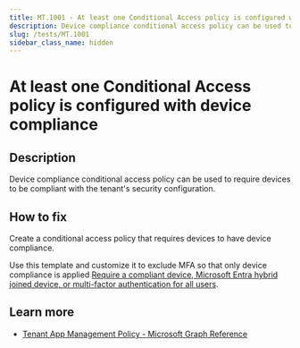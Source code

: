 ```yaml
---
title: MT.1001 - At least one Conditional Access policy is configured with device compliance
description: Device compliance conditional access policy can be used to require devices to be compliant with the tenant's security configuration.
slug: /tests/MT.1001
sidebar_class_name: hidden
---
```


# At least one Conditional Access policy is configured with device compliance

## Description

Device compliance conditional access policy can be used to require devices to be compliant with the tenant's security configuration.

## How to fix

Create a conditional access policy that requires devices to have device compliance.

Use this template and customize it to exclude MFA so that only device compliance is applied [Require a compliant device, Microsoft Entra hybrid joined device, or multi-factor authentication for all users](https://learn.microsoft.com/entra/identity/conditional-access/howto-conditional-access-policy-compliant-device).

## Learn more

- [Tenant App Management Policy - Microsoft Graph Reference](https://learn.microsoft.com/graph/api/resources/tenantappmanagementpolicy?view=graph-rest-1.0)
